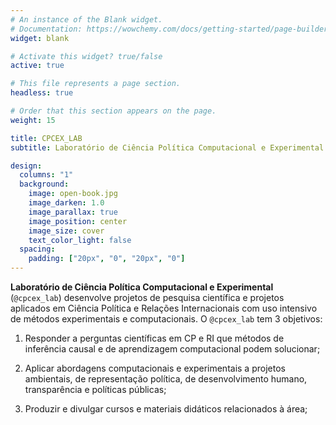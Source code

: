 ```yaml
---
# An instance of the Blank widget.
# Documentation: https://wowchemy.com/docs/getting-started/page-builder/
widget: blank

# Activate this widget? true/false
active: true

# This file represents a page section.
headless: true

# Order that this section appears on the page.
weight: 15

title: CPCEX_LAB
subtitle: Laboratório de Ciência Política Computacional e Experimental

design:
  columns: "1"
  background:
    image: open-book.jpg
    image_darken: 1.0
    image_parallax: true
    image_position: center
    image_size: cover
    text_color_light: false
  spacing:
    padding: ["20px", "0", "20px", "0"]
---
```


**Laboratório de Ciência Política Computacional e Experimental**  (`@cpcex_lab`) desenvolve projetos de pesquisa científica e projetos aplicados em Ciência Política e Relações Internacionais com uso intensivo de métodos experimentais e computacionais. O `@cpcex_lab` tem 3 objetivos:

1. Responder a perguntas científicas em CP e RI que métodos de inferência causal e de aprendizagem computacional podem solucionar;

2. Aplicar abordagens computacionais e experimentais a projetos ambientais, de representação política, de desenvolvimento humano, transparência e políticas públicas;

3. Produzir e divulgar cursos e materiais didáticos relacionados à área;

